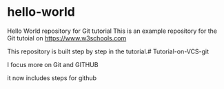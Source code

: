# hello-world
Hello World repository for Git tutorial
This is an example repository for the Git tutoial on https://www.w3schools.com

This repository is built step by step in the tutorial.# Tutorial-on-VCS-git

I focus more on Git and GITHUB

it now includes steps for github
